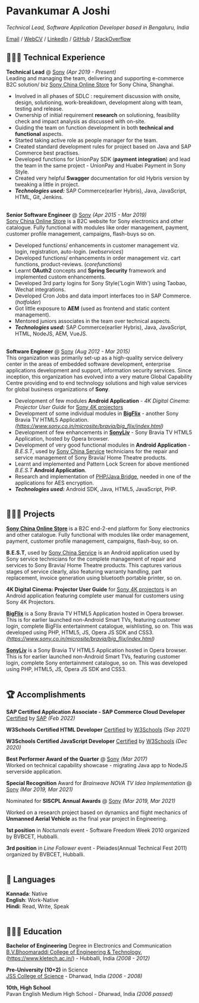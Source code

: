 # Pavankumar A Joshi

_Technical Lead, Software Application Developer based in Bengaluru, India_ <br>

[Email](mailto:pjpavan2@gmail.com) / [WebCV](https://pavanjoshi.github.io/) / [LinkedIn](https://www.linkedin.com/in/pavankumarajoshi/) / [GitHub](https://github.com/pavanjoshi/) / [StackOverflow](https://stackoverflow.com/users/2049411/pavanjoshi/)

## 👩🏼‍💻 Technical Experience

**Technical Lead** @ [Sony](https://www.sonyindiasoftware.co.in/) _(Apr 2019 - Present)_ <br>
Leading and managing the team, delivering and supporting e-commerce B2C solution/ biz [Sony China Online Store](https://www.sonystyle.com.cn/) for Sony China, Shanghai.
  - Involved in all phases of SDLC : requirement discussion with onsite, design, solutioning, work-breakdown, development along with team, testing and release.
  - Ownership of initial requirement **research** on solutioning, feasibility check and impact analysis as discussed with on-site.
  - Guiding the team on function development in both **technical and functional** aspects.
  - Started taking active role as people manager for the team.
  - Created standard development rules for project based on Java and SAP Commerce best practises.
  - Developed functions for UnionPay SDK (**payment integration**) and lead the team in the same project - UnionPay and Huabei Payment in Sony Style.
  - Created very helpful **Swagger** documentation for old Hybris version by tweaking a little in project.
  - **_Technologies used:_** SAP Commerce(earlier Hybris), Java, JavaScript, HTML, Git, Jenkins.
<br><br>

**Senior Software Engineer** @ [Sony](https://www.sonyindiasoftware.co.in/) _(Apr 2015 - Mar 2019)_ <br>
[Sony China Online Store](https://www.sonystyle.com.cn/) is a B2C website for Sony electronics and other catalogue. Fully functional with modules like order management, payment, customer profile management, campaigns, flash-buys so on. 
  - Developed functions/ enhancements in customer management viz. login, registration, auto-login. (_webservices_)
  - Developed functions/ enhancements in order management viz. cart functions, product-reviews. (_corefunctions_)
  - Learnt **OAuth2** concepts and **Spring Security** framework and implemented custom enhancements.
  - Developed 3rd party logins for Sony Style('Login With') using Taobao, Wechat integrations.
  - Developed Cron Jobs and data import interfaces too in SAP Commerce. (_hotfolder_)
  - Got little exposure to **AEM** (used as frontend and static content management).
  - Mentored juniors associates in the team over technical aspects.
  - **_Technologies used:_** SAP Commerce(earlier Hybris), Java, JavaScript, HTML, NodeJS, AEM, VueJS.
<br><br>

**Software Engineer** @ [Sony](https://www.sonyindiasoftware.co.in/) _(Aug 2012 - Mar 2015)_ <br>
This organization was primarily set-up as a high-quality service delivery center in the areas of embedded software development, enterprise applications development and support, information security services. Since inception, this organization has evolved into a very mature Global Capability Centre providing end to end technology solutions and high value services for global business organizations of **Sony**.
  - Development of few modules **Android Application** - _4K Digital Cinema: Projector User Guide_ for [Sony 4K projectors](https://pro.sony/ue_US/products/digital-cinema-projection/)
  - Development of some individual modules in [**BigFlix**](https://bravia.bigflix.com/) - another Sony Bravia TV HTML5 Application. _(https://www.sony.co.in/microsite/bravia/big_flix/index.html)_
  - Development of few enhancements in [**SonyLiv**](https://bravia.sonyliv.com/) - Sony Bravia TV HTML5 Application, hosted by Opera browser.
  - Development of very good functional modules in **Android Application** - _B.E.S.T_, used by [Sony China Service](https://service.sony.com.cn/) technicians for the repair and service management of Sony Bravia/ Home Theatre products.
  - Learnt and implemented and Pattern Lock Screen for above mentioned _B.E.S.T_ **Android Application**.
  - Research and implementation of [PHP/Java Bridge](http://php-java-bridge.sourceforge.net/pjb/), needed in one of the applications for AES encryption.
  - **_Technologies used:_** Android SDK, Java, HTML5, JavaScript, PHP.
<br><br>
    
## 👩🏼‍💻 Projects

**[Sony China Online Store](https://www.sonystyle.com.cn/)** is a B2C end-2-end platform for Sony electronics and other catalogue. Fully functional with modules like order management, payment, customer profile management, campaigns, flash-buy, so on.

**B.E.S.T**, used by [Sony China Service](https://service.sony.com.cn/) is an Android application used by Sony service technicians for the complete management of repair and services to Sony Bravia/ Home Theatre products. This captures various stages of service clearly, also featuring warranty handling, part replacement, invoice generation using bluetooth portable printer, so on.

**4K Digital Cinema: Projector User Guide** for [Sony 4K projectors](https://pro.sony/ue_US/products/digital-cinema-projection/) is an Android application featuring complete user manual for customers using Sony 4K Projectors.

**[BigFlix](https://bravia.bigflix.com/)** is a Sony Bravia TV HTML5 Application hosted in Opera browser. This is for earlier launched non-Android Smart TVs, featuring customer login, complete BigFlix entertainment catalogue, wishlisting, so on. This was developed using PHP, HTML5, JS, Opera JS SDK and CSS3. 
_(https://www.sony.co.in/microsite/bravia/big_flix/index.html)_

**[SonyLiv](https://bravia.sonyliv.com/)** is a Sony Bravia TV HTML5 Application hosted in Opera browser. This is for earlier launched non-Android Smart TVs, featuring customer login, complete Sony entertainment catalogue, so on. This was developed using PHP, HTML5, JS, Opera JS SDK and CSS3. 
<br><br>

## 🏆 Accomplishments

**SAP Certified Application Associate - SAP Commerce Cloud Developer** [Certified](https://www.credly.com/go/r6FJS1Do) by [SAP](https://www.sap.com/) _(Feb 2022)_

**W3Schools Certified HTML Developer** [Certified](https://certification.w3schools.com) by [W3Schools](https://www.w3schools.com/) _(Sep 2021)_

**W3Schools Certified JavaScript Developer** [Certified](https://certification.w3schools.com/w3certified.asp?id=12498382) by [W3Schools](https://www.w3schools.com/) _(Dec 2020)_

**Best Performer Award of the Quarter** @ [Sony](https://www.sonyindiasoftware.co.in/) _(Mar 2017)_ <br>
Worked on technical capability showcase - migrating Java app to NodeJS serverside application.

**Special Recognition** Award for _Brainwave NOVA TV Idea Implementation_ @ [Sony](https://www.sonyindiasoftware.co.in/) _(Mar 2019, Mar 2021)_

Nominated for **SISCPL Annual Awards** @ [Sony](https://www.sonyindiasoftware.co.in/) _(Mar 2019, Mar 2021)_

Worked on a research project based on dynamics and flight mechanics of **Unmanned Aerial Vehicle** as the final year project in Engineering.

**1st position** in _Nocturnals_ event - Software Freedom Week 2010 organized by BVBCET, Hubballi.

**3rd position** in _Line Follower_ event - Pleiades(Annual Technical Fest 2011) organized by BVBCET, Hubballi.
<br><br>

## 💬 Languages

**Kannada**: Native <br>
**English**: Work-Native <br>
**Hindi**: Read, Write, Speak
<br><br>

## 👩🏼‍🎓 Education

**Bachelor of Engineering** Degree in Electronics and Communication<br>
[B.V.Bhoomaraddi College of Engineering & Technology](https://www.bvb.edu/), (https://www.kletech.ac.in/) - Hubballi, India _(2008 - 2012)_ <br>

**Pre-University (10+2)** in Science<br>
[JSS College of Science](http://jsscollegedharwad.org/) - Dharwad, India _(2006 - 2008)_

**10th, High School**<br>
Pavan English Medium High School - Dharwad, India _(2006 passed)_
<br><br>
